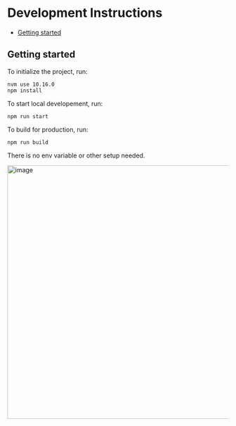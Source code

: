 # Development Instructions
- [Getting started](#getting-started)

## Getting started

To initialize the project, run:

```
nvm use 10.16.0
npm install
```

To start local developement, run:

```
npm run start
```

To build for production, run:

```
npm run build
```

There is no env variable or other setup needed.

<img width="577" alt="image" src="https://user-images.githubusercontent.com/64153133/213377153-63003ca7-6853-4ff6-9b52-1b70f4a91a80.png">


